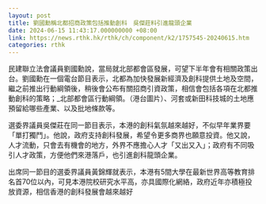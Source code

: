 ```yaml
---
layout: post
title: 劉國勳稱北都招商政策包括推動創科　吳傑莊料引進龍頭企業
date: 2024-06-15 11:43:17.000000000 +08:00
link: https://news.rthk.hk/rthk/ch/component/k2/1757545-20240615.htm
categories: rthk
---
```


民建聯立法會議員劉國勳說，當局就北部都會區發展，可望下半年會有相關政策出台。劉國勳在一個電台節目表示，北都為加快發展新經濟及創科提供土地及空間，繼之前推出行動綱領後，稍後會公布有關招商引資政策，相信會包括各項在北都推動創科的策略；_北部都會區行動綱領。（港台圖片）、河套或新田科技城的土地應預留給哪些產業、以及批地條款等。

選委界議員吳傑莊在同一節目表示，本港的創科氣氛越來越好，不似早年業界要「單打獨鬥」。他說，政府支持創科發展，希望令更多商界也願意投資。他又說，人才流動，只會去有機會的地方，外界不應擔心人才「又出又入」；政府有不同吸引人才政策，方便他們來港落戶，也引進創科龍頭企業。

出席同一節目的選委界議員黃錦輝就表示，本港有5間大學在最新世界高等教育排名首70位以內，可見本港院校研究水平高，亦具國際化網絡，政府近年亦積極投放資源，相信香港的創科發展會越來越好
